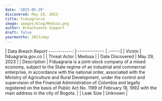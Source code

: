 ```yaml
---
date: '2023-05-29'
discovered: May 29, 2023
title: Fiduagraria
image: images/blog/Medusa.png
author: Breachsense Support
draft: false
yearmonths: 2023/may
---
```



| Data Breach Report
------------:     |:-------------:    | :-----:|
| Victim      | fiduagraria.gov.co      | 
| Threat Actor      | Medusa      | 
| Date Discovered      | May 29, 2023      | 
| Description      | Fiduagraria is a joint-stock company of a mixed economy, subject to the State regime of an industrial and commercial enterprise, in accordance with the national order, associated with the Ministry of Agriculture and Rural Development, under the control and supervision of the Financial Administration of Colombia and legally registered on the basis of Public Act No. 1199 of February 18, 1992 with the main address in the city of Bogota.      | 
| Leak Size      | Unknown      | 

